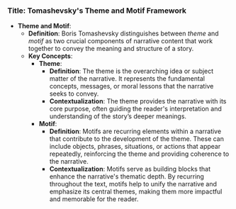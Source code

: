 ### Title: **Tomashevsky's Theme and Motif Framework**

- **Theme and Motif**:
  - **Definition**: Boris Tomashevsky distinguishes between *theme* and *motif* as two crucial components of narrative content that work together to convey the meaning and structure of a story.
  - **Key Concepts**:
    - **Theme**:
      - **Definition**: The theme is the overarching idea or subject matter of the narrative. It represents the fundamental concepts, messages, or moral lessons that the narrative seeks to convey.
      - **Contextualization**: The theme provides the narrative with its core purpose, often guiding the reader's interpretation and understanding of the story’s deeper meanings.
    - **Motif**:
      - **Definition**: Motifs are recurring elements within a narrative that contribute to the development of the theme. These can include objects, phrases, situations, or actions that appear repeatedly, reinforcing the theme and providing coherence to the narrative.
      - **Contextualization**: Motifs serve as building blocks that enhance the narrative's thematic depth. By recurring throughout the text, motifs help to unify the narrative and emphasize its central themes, making them more impactful and memorable for the reader.